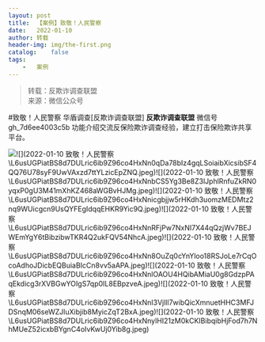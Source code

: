 ```yaml
---
layout:	post
title:	【案例】致敬！人民警察
date:	2022-01-10
author:	转载
header-img:	img/the-first.png
catalog:	false
tags:
	-	案例
---
```


<blockquote><p>转载：反欺诈调查联盟<br>
来源：微信公众号</p></blockquote>

#致敬！人民警察
华盾调查[反欺诈调查联盟]
**反欺诈调查联盟**
微信号gh_7d6ee4003c5b
功能介绍交流反保险欺诈调查经验，建立打击保险欺诈共享平台。

![]({{site.baseurl}}/postimg/L6usUGPiatBS8d7DULric6ib9Z96co4HxNnrAicKjichjn1OHb5Pl78iaTnEib0ewiaiafibKItygVttHY6QlA8qEibNIwCKA.jpeg)​![](2022-01-10
致敬！人民警察\\L6usUGPiatBS8d7DULric6ib9Z96co4HxNn0qDa78bIz4gqLSoiaibXicsibSF4QQ76U78syF9UwVAxzd7ttYLzicEpZNQ.jpeg)![](2022-01-10
致敬！人民警察\\L6usUGPiatBS8d7DULric6ib9Z96co4HxNnbCS5Yg3Be8Z3lJphlRnfuZkRN0yqxP0gU3M41mXhKZ468aWGBvHJMg.jpeg)​![](2022-01-10
致敬！人民警察\\L6usUGPiatBS8d7DULric6ib9Z96co4HxNnicgbjjw5rHKdh3uomzMEDMtz2nq9WUicgcn9UsQYFEgIdqqEHKR9Yic9Q.jpeg)​![](2022-01-10
致敬！人民警察\\L6usUGPiatBS8d7DULric6ib9Z96co4HxNnRFjPw7NxNI7X44qQzjWv7BEJWEmYgY6tBibzibwTKR4Q2ukFQV54NhcA.jpeg)​![](2022-01-10
致敬！人民警察\\L6usUGPiatBS8d7DULric6ib9Z96co4HxNn8OuZq0cYnYloo18RSJoLe7rCqOcoAdhoJDicbEQBuiaBIcCn8vv5aAPA.jpeg)​![](2022-01-10
致敬！人民警察\\L6usUGPiatBS8d7DULric6ib9Z96co4HxNnlOAOU4HQibAMiaU0g8GdzpPAqEkdicg3rXVBGwYOIgS7qp0IL8EBpzveA.jpeg)​![](2022-01-10
致敬！人民警察\\L6usUGPiatBS8d7DULric6ib9Z96co4HxNnI3Vjlll7wibQicXmnuetHHC3MFJDSnqM06seWZJluXibjib8MyicZqT2BxA.jpeg)​![](2022-01-10
致敬！人民警察\\L6usUGPiatBS8d7DULric6ib9Z96co4HxNnylHI21zM0kCKIBibqibHjFod7h7NhMUeZ52icxbBYgnC4oIvKwUj0Yib8g.jpeg)​
